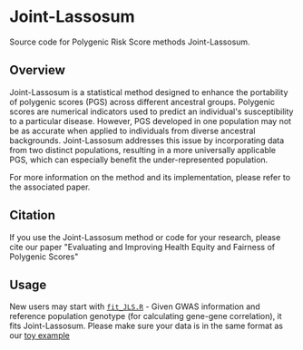 # Joint-Lassosum 

Source code for Polygenic Risk Score methods Joint-Lassosum.

## Overview

Joint-Lassosum is a statistical method designed to enhance the portability of polygenic scores (PGS) across different ancestral groups. Polygenic scores are numerical indicators used to predict an individual's susceptibility to a particular disease. However, PGS developed in one population may not be as accurate when applied to individuals from diverse ancestral backgrounds. Joint-Lassosum addresses this issue by incorporating data from two distinct populations, resulting in a more universally applicable PGS, which can especially benefit the under-represented population.

For more information on the method and its implementation, please refer to the associated paper.

## Citation

If you use the Joint-Lassosum method or code for your research, please cite our paper "Evaluating and Improving Health Equity and Fairness of Polygenic Scores"

## Usage

New users may start with [`fit_JLS.R`](/JLS_basic/code/fit_JLS.R) - Given GWAS information and reference population genotype (for calculating gene-gene correlation), it fits Joint-Lassosum. Please make sure your data is in the same format as our [toy example](/JLS_basic/data/)









